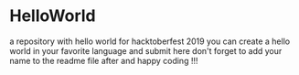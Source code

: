 # HelloWorld
a repository with hello world for hacktoberfest 2019
you can create a hello world in your favorite language and submit here
don't forget to add your name to the readme file after and happy coding !!!
